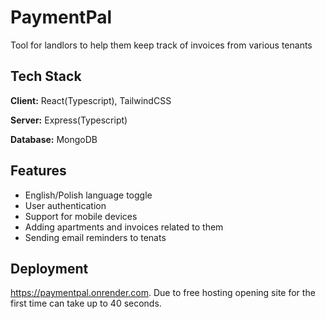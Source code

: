 
# PaymentPal

Tool for landlors to help them keep track of invoices from various tenants




## Tech Stack

**Client:** React(Typescript), TailwindCSS

**Server:** Express(Typescript)

**Database:** MongoDB




## Features

- English/Polish language toggle
- User authentication
- Support for mobile devices
- Adding apartments and invoices related to them
- Sending email reminders to tenats


## Deployment

https://paymentpal.onrender.com. Due to free hosting opening site for the first time can take up to 40 seconds.
